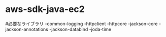 aws-sdk-java-ec2
================

#必要なライブラリ
-common-logging
-httpclient
-httpcore
-jackson-core
-jackson-annotations
-jackson-databind
-joda-time

